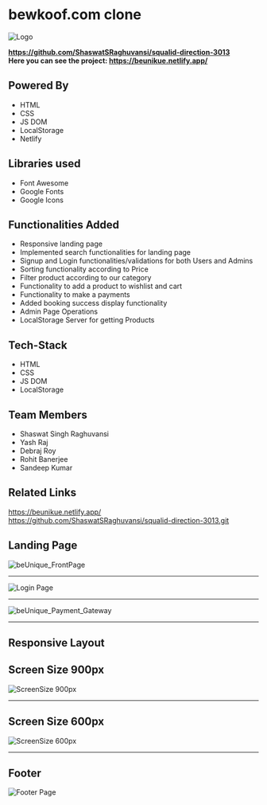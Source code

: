 # **bewkoof.com clone**
![Logo](https://user-images.githubusercontent.com/115460278/221364908-8395ed36-3ab5-40e2-9faa-0946f69168f3.jpg)

**https://github.com/ShaswatSRaghuvansi/squalid-direction-3013**
<br>
**Here you can see the project: https://beunikue.netlify.app/**

## Powered By
<ul>
<li>HTML</li>
<li>CSS</li>
<li>JS DOM</li>
<li>LocalStorage</li>
<li>Netlify</li>
</ul>

## Libraries used
<ul>
<li>Font Awesome</li>
<li>Google Fonts</li>
<li>Google Icons</li>
</ul>

## Functionalities Added

<ul>
<li>Responsive landing page</li>
<li>Implemented search functionalities for landing page</li>
<li>Signup and Login functionalities/validations for both Users and Admins</li>
<li>Sorting functionality according to Price</li>
<li>Filter product according to our category</li>
<li>Functionality to add a product to wishlist and cart</li>
<li>Functionality to make a payments</li>
<li>Added booking success display functionality</li>
<li>Admin Page Operations</li>
<li>LocalStorage Server for getting Products</li>
</ul>

## Tech-Stack
<ul>
<li>HTML</li>
<li>CSS</li>
<li>JS DOM</li>
<li>LocalStorage</li>
</ul>

## Team Members
<ul>
  <li>Shaswat Singh Raghuvansi</li>
  <li>Yash Raj</li>
  <li>Debraj Roy</li>
  <li>Rohit Banerjee</li>
  <li>Sandeep Kumar</li>
</ul>

## Related Links
https://beunikue.netlify.app/ <br>
https://github.com/ShaswatSRaghuvansi/squalid-direction-3013.git

## Landing Page
![beUnique_FrontPage](https://user-images.githubusercontent.com/115460278/221406946-ca553efa-5913-49bd-b0b7-eeabfd76c79e.png)
<hr>

![Login Page](https://user-images.githubusercontent.com/115460278/221413006-5beaf270-3bd0-486f-bb81-1be1fde16337.png)
<hr>

![beUnique_Payment_Gateway](https://user-images.githubusercontent.com/115460278/221412514-bee61d2a-5f47-4075-a4ec-a6b1731702e6.png)

<hr>

## Responsive Layout
## Screen Size 900px
![ScreenSize 900px](https://user-images.githubusercontent.com/115460278/221412672-c6f66ed5-557d-4b58-a371-b24618fe1139.png)

<hr>

## Screen Size 600px
![ScreenSize 600px](https://user-images.githubusercontent.com/115460278/221412675-0de99393-9c9c-4c91-aac7-520c15f07d17.png)

<hr>

## Footer
![Footer Page](https://user-images.githubusercontent.com/115460278/221413018-956c93a7-16fc-4164-a5b3-090d7bfe734a.png)



